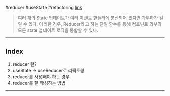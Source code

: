 #reducer #useState #refactoring
[link](https://react-ko.dev/learn/extracting-state-logic-into-a-reducer#comparing-usestate-and-usereducer)

> 여러 개의 State 업데이트가 여러 이벤트 핸들러에 분산되어 있다면 과부하가 걸릴 수 있다. 
> 이러한 경우, Reducer라고 하는 단일 함수를 통해 컴포넌트 외부의 모든 state 업데이트 로직을 통합할 수 있다.  


---
## Index
1. reducer 란?
2. useState -> useReducer로 리팩토링
3. reducer를 사용해야 하는 경우
4. reducer를 잘 작성하는 방법

---
